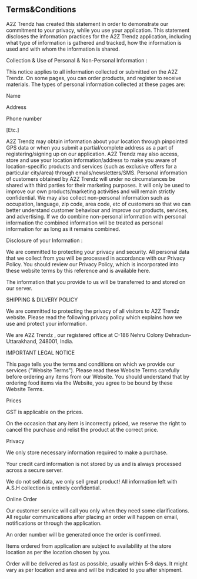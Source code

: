 ## Terms&Conditions



A2Z Trendz has created this statement in order to demonstrate our commitment to your privacy, while you use your application. This statement discloses the information practices for the A2Z Trendz application, including what type of information is gathered and tracked, how the information is used and with whom the information is shared.



Collection & Use of Personal & Non-Personal Information :

This notice applies to all information collected or submitted on the A2Z Trendz. On some pages, you can order products, and register to receive materials. The types of personal information collected at these pages are:

Name

Address

Phone number

[Etc.]

A2Z Trendz may obtain information about your location through pinpointed GPS data or when you submit a partial/complete address as a part of registering/signing up on our application. A2Z Trendz may also access, store and use your location information/address to make you aware of location-specific products and services (such as exclusive offers for a particular city/area) through emails/newsletters/SMS. Personal information of customers obtained by A2Z Trendz  will under no circumstances be shared with third parties for their marketing purposes. It will only be used to improve our own products/marketing activities and will remain strictly confidential. We may also collect non-personal information such as occupation, language, zip code, area code, etc of customers so that we can better understand customer behaviour and improve our products, services, and advertising. If we do combine non-personal information with personal information the combined information will be treated as personal information for as long as it remains combined.

 

 

Disclosure of your Information :

We are committed to protecting your privacy and security. All personal data that we collect from you will be processed in accordance with our Privacy Policy. You should review our Privacy Policy, which is incorporated into these website terms by this reference and is available here.

The information that you provide to us will be transferred to and stored on our server.


SHIPPING & DILVERY POLICY


We are committed to protecting the privacy of all visitors to A2Z Trendz website. Please read the following privacy policy which explains how we use and protect your information.

 

We are  A2Z Trendz ,  our registered office at C-186 Nehru Colony Dehradun-Uttarakhand, 248001, India.

IMPORTANT LEGAL NOTICE

This page tells you the terms and conditions on which we provide our services ("Website Terms"). Please read these Website Terms carefully before ordering any items from our Website. You should understand that by ordering food items via the Website, you agree to be bound by these Website Terms.

 

Prices

GST is applicable on the prices.

On the occasion that any item is incorrectly priced, we reserve the right to cancel the purchase and relist the product at the correct price.

Privacy

We only store necessary information required to make a purchase.

Your credit card information is not stored by us and is always processed across a secure server.

We do not sell data, we only sell great product! All information left with A.S.H collection is entirely confidential.

 

Online Order

Our customer service will call you only when they need some clarifications. All regular communications after placing an order will happen on email, notifications or through the application.

An order number will be generated once the order is confirmed.

Items ordered from application are subject to availability at the store location as per the location chosen by you.

Order will be delivered as fast as possible, usually within 5-8 days. It might vary as per location and area and will be indicated to you after shipment.
